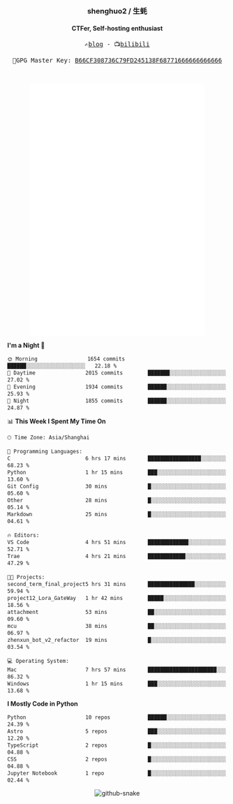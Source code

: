 <h3 align="center"> shenghuo2 / 生蚝 </h3>
<h4 align="center" >CTFer, Self-hosting enthusiast</h3>


<p align="center">
  <samp>
    ✍️<a href="https://blog.shenghuo2.top/">blog</a> -
    📺<a href="https://space.bilibili.com/85894935">bilibili</a>
  </samp>
</p>
<p align="center">
  <samp>
     🔐GPG Master Key: <a align="center" href="https://github.com/shenghuo2.gpg">B66CF308736C79FD245138F68771666666666666</a>
  </samp>
</p>
<br>
<p align="center">
  <a href="https://github.com/shenghuo2">
    <img width="400" align="top" src="https://github.com/shenghuo2/shenghuo2/blob/main/metrics.left.svg" />
  </a>
  <a href="https://github.com/shenghuo2">
    <img width="400" align="top" src="https://github.com/shenghuo2/shenghuo2/blob/main/metrics.right.svg" />
  </a>
</p>


<!--START_SECTION:waka-->
**I'm a Night 🦉** 

```text
🌞 Morning                1654 commits        ██████░░░░░░░░░░░░░░░░░░░   22.18 % 
🌆 Daytime                2015 commits        ███████░░░░░░░░░░░░░░░░░░   27.02 % 
🌃 Evening                1934 commits        ██████░░░░░░░░░░░░░░░░░░░   25.93 % 
🌙 Night                  1855 commits        ██████░░░░░░░░░░░░░░░░░░░   24.87 % 
```


📊 **This Week I Spent My Time On** 

```text
🕑︎ Time Zone: Asia/Shanghai

💬 Programming Languages: 
C                        6 hrs 17 mins       █████████████████░░░░░░░░   68.23 % 
Python                   1 hr 15 mins        ███░░░░░░░░░░░░░░░░░░░░░░   13.60 % 
Git Config               30 mins             █░░░░░░░░░░░░░░░░░░░░░░░░   05.60 % 
Other                    28 mins             █░░░░░░░░░░░░░░░░░░░░░░░░   05.14 % 
Markdown                 25 mins             █░░░░░░░░░░░░░░░░░░░░░░░░   04.61 % 

🔥 Editors: 
VS Code                  4 hrs 51 mins       █████████████░░░░░░░░░░░░   52.71 % 
Trae                     4 hrs 21 mins       ████████████░░░░░░░░░░░░░   47.29 % 

🐱‍💻 Projects: 
second_term_final_project5 hrs 31 mins       ███████████████░░░░░░░░░░   59.94 % 
project12_Lora_GateWay   1 hr 42 mins        █████░░░░░░░░░░░░░░░░░░░░   18.56 % 
attachment               53 mins             ██░░░░░░░░░░░░░░░░░░░░░░░   09.60 % 
mcu                      38 mins             ██░░░░░░░░░░░░░░░░░░░░░░░   06.97 % 
zhenxun_bot_v2_refactor  19 mins             █░░░░░░░░░░░░░░░░░░░░░░░░   03.54 % 

💻 Operating System: 
Mac                      7 hrs 57 mins       ██████████████████████░░░   86.32 % 
Windows                  1 hr 15 mins        ███░░░░░░░░░░░░░░░░░░░░░░   13.68 % 
```

**I Mostly Code in Python** 

```text
Python                   10 repos            ██████░░░░░░░░░░░░░░░░░░░   24.39 % 
Astro                    5 repos             ███░░░░░░░░░░░░░░░░░░░░░░   12.20 % 
TypeScript               2 repos             █░░░░░░░░░░░░░░░░░░░░░░░░   04.88 % 
CSS                      2 repos             █░░░░░░░░░░░░░░░░░░░░░░░░   04.88 % 
Jupyter Notebook         1 repo              █░░░░░░░░░░░░░░░░░░░░░░░░   02.44 % 
```




<!--END_SECTION:waka-->


<div align="center">
  <picture>
    <source media="(prefers-color-scheme: dark)" srcset="https://gist.githubusercontent.com/shenghuo2/bfce20b14ab0484cef03bae6e60e0b3a/raw/github-snake-dark.svg" />
    <source media="(prefers-color-scheme: light)" srcset="https://gist.githubusercontent.com/shenghuo2/bfce20b14ab0484cef03bae6e60e0b3a/raw/github-snake.svg" />
    <img alt="github-snake" src="https://gist.githubusercontent.com/shenghuo2/bfce20b14ab0484cef03bae6e60e0b3a/raw/github-snake.svg" />
  </picture>
</div>

<!--
**shenghuo2/shenghuo2** is a ✨ _special_ ✨ repository because its `README.md` (this file) appears on your GitHub profile.

Here are some ideas to get you started:

- 🔭 I’m currently working on ...
- 🌱 I’m currently learning ...
- 👯 I’m looking to collaborate on ...
- 🤔 I’m looking for help with ...
- 💬 Ask me about ...
- 📫 How to reach me: ...
- 😄 Pronouns: ...
- ⚡ Fun fact: ...
-->
